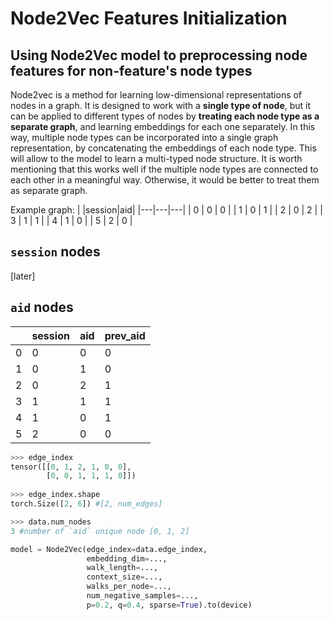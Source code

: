 # Node2Vec Features Initialization 
## Using Node2Vec model to preprocessing node features for non-feature's node types
Node2vec is a method for learning low-dimensional representations of nodes in a graph.
It is designed to work with a **single type of node**, but it can be applied to different types of nodes by **treating each node type as a separate graph**, and learning embeddings for each one separately. In this way, multiple node types can be incorporated into a single graph representation, by concatenating the embeddings of each node type.
This will allow to the model to learn a multi-typed node structure.
It is worth mentioning that this works well if the multiple node types are connected to each other in a meaningful way. Otherwise, it would be better to treat them as separate graph.

Example graph:
|   |session|aid|
|---|---|---|
| 0 | 0 | 0 |
| 1 | 0 | 1 |
| 2 | 0 | 2 |
| 3 | 1 | 1 |
| 4 | 1 | 0 |
| 5 | 2 | 0 |

## `session` nodes
[later]

## `aid` nodes
|   |session|aid|prev_aid|
|---|---|---|---|
| 0 | 0 | 0 | 0 |
| 1 | 0 | 1 | 0 |
| 2 | 0 | 2 | 1 |
| 3 | 1 | 1 | 1 |
| 4 | 1 | 0 | 1 |
| 5 | 2 | 0 | 0 |

```python
>>> edge_index
tensor([[0, 1, 2, 1, 0, 0],
        [0, 0, 1, 1, 1, 0]])
        
>>> edge_index.shape
torch.Size([2, 6]) #[2, num_edges]
```

```python
>>> data.num_nodes
3 #number of `aid` unique node [0, 1, 2]
```
```python
model = Node2Vec(edge_index=data.edge_index,
                 embedding_dim=..., 
                 walk_length=...,
                 context_size=...,
                 walks_per_node=...,
                 num_negative_samples=..., 
                 p=0.2, q=0.4, sparse=True).to(device)
```
